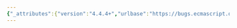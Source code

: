 ```yaml
---
{"_attributes":{"version":"4.4.4+","urlbase":"https://bugs.ecmascript.org/","maintainer":"dherman@mozilla.com"},"bug":{"bug_id":320,"creation_ts":"2012-03-25 19:33:00 -0700","short_desc":"11.13: extraneous bold","delta_ts":"2012-05-04 14:23:18 -0700","product":"Draft for 6th Edition","component":"editorial issue","version":"Rev 6: February 2012 Draft","rep_platform":"All","op_sys":"All","bug_status":"RESOLVED","resolution":"FIXED","priority":"Normal","bug_severity":"minor","everconfirmed":true,"reporter":{"uid":"jmdyck","name":"Michael Dyck"},"assigned_to":{"uid":"allen","name":"Allen Wirfs-Brock"},"long_desc":[{"commentid":815,"comment_count":0,"who":{"uid":"jmdyck","name":"Michael Dyck"},"bug_when":"2012-03-25 19:33:04 -0700","thetext":"In 11.13 \"Assignment Operators\",\nin \"Runtime Semantics: Evaluation\",\nalgorithm 1, step 1:\n  \"If LeftHandSideExpression is neither an ObjectLiteral nor an ArrayLiteral then\"\n\nThe line is in bold, shouldn't be.\n(More obvious in .doc than in .pdf.)"},{"commentid":885,"comment_count":1,"who":{"uid":"allen","name":"Allen Wirfs-Brock"},"bug_when":"2012-05-04 14:23:18 -0700","thetext":"Corrected in May 4 2012 draft."}]}}
---
```

